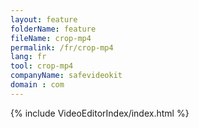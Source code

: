 ```yaml
---
layout: feature
folderName: feature
fileName: crop-mp4
permalink: /fr/crop-mp4
lang: fr
tool: crop-mp4
companyName: safevideokit
domain : com
---
```


{% include VideoEditorIndex/index.html %}

   